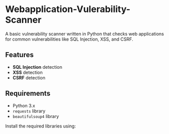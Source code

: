 # Webapplication-Vulerability-Scanner

A basic vulnerability scanner written in Python that checks web applications for common vulnerabilities like SQL Injection, XSS, and CSRF.

## Features
- **SQL Injection** detection
- **XSS** detection
- **CSRF** detection

## Requirements

- Python 3.x
- `requests` library
- `beautifulsoup4` library

Install the required libraries using:
